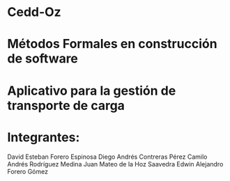 # Cedd-Oz
# Métodos Formales en construcción de software

# Aplicativo para la gestión de transporte de carga

# Integrantes:
David Esteban Forero Espinosa
Diego Andrés Contreras Pérez
Camilo Andrés Rodríguez Medina
Juan Mateo de la Hoz Saavedra
Edwin Alejandro Forero Gómez
